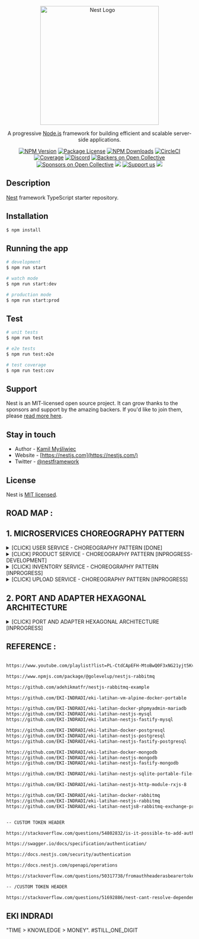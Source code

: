 <p align="center">
  <a href="http://nestjs.com/" target="blank"><img src="https://nestjs.com/img/logo_text.svg" width="320" alt="Nest Logo" /></a>
</p>

[circleci-image]: https://img.shields.io/circleci/build/github/nestjs/nest/master?token=abc123def456
[circleci-url]: https://circleci.com/gh/nestjs/nest

  <p align="center">A progressive <a href="http://nodejs.org" target="_blank">Node.js</a> framework for building efficient and scalable server-side applications.</p>
    <p align="center">
<a href="https://www.npmjs.com/~nestjscore" target="_blank"><img src="https://img.shields.io/npm/v/@nestjs/core.svg" alt="NPM Version" /></a>
<a href="https://www.npmjs.com/~nestjscore" target="_blank"><img src="https://img.shields.io/npm/l/@nestjs/core.svg" alt="Package License" /></a>
<a href="https://www.npmjs.com/~nestjscore" target="_blank"><img src="https://img.shields.io/npm/dm/@nestjs/common.svg" alt="NPM Downloads" /></a>
<a href="https://circleci.com/gh/nestjs/nest" target="_blank"><img src="https://img.shields.io/circleci/build/github/nestjs/nest/master" alt="CircleCI" /></a>
<a href="https://coveralls.io/github/nestjs/nest?branch=master" target="_blank"><img src="https://coveralls.io/repos/github/nestjs/nest/badge.svg?branch=master#9" alt="Coverage" /></a>
<a href="https://discord.gg/G7Qnnhy" target="_blank"><img src="https://img.shields.io/badge/discord-online-brightgreen.svg" alt="Discord"/></a>
<a href="https://opencollective.com/nest#backer" target="_blank"><img src="https://opencollective.com/nest/backers/badge.svg" alt="Backers on Open Collective" /></a>
<a href="https://opencollective.com/nest#sponsor" target="_blank"><img src="https://opencollective.com/nest/sponsors/badge.svg" alt="Sponsors on Open Collective" /></a>
  <a href="https://paypal.me/kamilmysliwiec" target="_blank"><img src="https://img.shields.io/badge/Donate-PayPal-ff3f59.svg"/></a>
    <a href="https://opencollective.com/nest#sponsor"  target="_blank"><img src="https://img.shields.io/badge/Support%20us-Open%20Collective-41B883.svg" alt="Support us"></a>
  <a href="https://twitter.com/nestframework" target="_blank"><img src="https://img.shields.io/twitter/follow/nestframework.svg?style=social&label=Follow"></a>
</p>
  <!--[![Backers on Open Collective](https://opencollective.com/nest/backers/badge.svg)](https://opencollective.com/nest#backer)
  [![Sponsors on Open Collective](https://opencollective.com/nest/sponsors/badge.svg)](https://opencollective.com/nest#sponsor)-->

## Description

[Nest](https://github.com/nestjs/nest) framework TypeScript starter repository.

## Installation

```bash
$ npm install
```

## Running the app

```bash
# development
$ npm run start

# watch mode
$ npm run start:dev

# production mode
$ npm run start:prod
```

## Test

```bash
# unit tests
$ npm run test

# e2e tests
$ npm run test:e2e

# test coverage
$ npm run test:cov
```

## Support

Nest is an MIT-licensed open source project. It can grow thanks to the sponsors and support by the amazing backers. If you'd like to join them, please [read more here](https://docs.nestjs.com/support).

## Stay in touch

- Author - [Kamil Myśliwiec](https://kamilmysliwiec.com)
- Website - [https://nestjs.com](https://nestjs.com/)
- Twitter - [@nestframework](https://twitter.com/nestframework)

## License

Nest is [MIT licensed](LICENSE).





 ## ROAD MAP :
 

 ## 1. MICROSERVICES CHOREOGRAPHY PATTERN

<details>
  <summary>[CLICK] USER SERVICE - CHOREOGRAPHY PATTERN [DONE]</summary>
 
LOG :

- USER SERVICE -> INJECT DATABASE MONGODB [DONE]

- USER SERVICE AUTH (WITHOUT API GATEWAY, INJECT AUTH TO ALL SERVICE) [DONE]

- USER SERVICE -> AUTO SWAGGER [DONE]

- USER SERVICE AUTO SYNC MESSAGE -> AUTO VALIDATION -> USER CRUD PUBLISHER -> TO ALL SERVICE [DONE]

[ CLICK HERE USER SERVICE ](/user-service/README.md)

</details>


<details>
  <summary>[CLICK] PRODUCT SERVICE - CHOREOGRAPHY PATTERN [INPROGRESS-DEVELOPMENT]</summary>

LOG : 

- PRODUCT SERVICE -> INJECT DATABASE MONGODB & POSTGRESQL [DONE]

- PRODUCT SERVICE AUTH (SAME TOKEN WITH USER SERVICE) [DONE]

- PRODUCT SERVICE -> AUTO SWAGGER [DONE]

- PRODUCT SERVICE AUTO SYNC MESSAGE -> AUTO VALIDATION -> USER CRUD SUBSCRIBER  [DONE]

- PRODUCT SERVICE AUTO SYNC MESSAGE -> AUTO VALIDATION -> PRODUCT CRUD PUBLISHER -> INVENTORY SERVICE [INPROGRESS]

[ CLICK HERE PRODUCT SERVICE ](/product-service/README.md)

</details>

<details>
  <summary>[CLICK] INVENTORY SERVICE - CHOREOGRAPHY PATTERN [INPROGRESS]</summary>

LOG : 

- INVENTORY SERVICE -> INJECT DATABASE MONGODB & POSTGRESQL [INPROGRESS]

- INVENTORY SERVICE AUTH (SAME TOKEN WITH USER SERVICE) [INPROGRESS]

- INVENTORY SERVICE -> AUTO SWAGGER [INPROGRESS]

- INVENTORY SERVICE AUTO SYNC MESSAGE -> AUTO VALIDATION -> USER CRUD SUBSCRIBER  [INPROGRESS]

- INVENTORY SERVICE AUTO SYNC MESSAGE -> AUTO VALIDATION -> PRODUCT CRUD PUBLISHER -> INVENTORY SERVICE [INPROGRESS]

</details>

<!-- 
<details>
  <summary>[CLICK] ORDER SERVICE - CHOREOGRAPHY PATTERN [INPROGRESS]</summary>

[INPROGRESS]

</details>


<details>
  <summary>[CLICK] NOTIFICATION SERVICE - CHOREOGRAPHY PATTERN [INPROGRESS]</summary>

[INPROGRESS]

</details>


<details>
  <summary>[CLICK] PAYMENT SERVICE - CHOREOGRAPHY PATTERN [INPROGRESS]</summary>

[INPROGRESS]

</details>


<details>
  <summary>[CLICK] PRINCIPAL SERVICE - CHOREOGRAPHY PATTERN [INPROGRESS]</summary>

[INPROGRESS]

</details>


<details>
  <summary>[CLICK] STORE SERVICE - CHOREOGRAPHY PATTERN [INPROGRESS]</summary>

[INPROGRESS]

</details>

-->


<details>
  <summary>[CLICK] UPLOAD SERVICE - CHOREOGRAPHY PATTERN [INPROGRESS]</summary>

- UPLOAD SERVICE -> INJECT DATABASE MONGODB & SQLITE [INPROGRESS]

- UPLOAD SERVICE AUTH (SAME TOKEN WITH USER SERVICE) [INPROGRESS]

- UPLOAD SERVICE -> AUTO SWAGGER [INPROGRESS]

- UPLOAD SERVICE AUTO SYNC MESSAGE -> AUTO VALIDATION -> USER CRUD SUBSCRIBER  [INPROGRESS]

</details>


## 2. PORT AND ADAPTER HEXAGONAL ARCHITECTURE

<details>
  <summary>[CLICK] PORT AND ADAPTER HEXAGONAL ARCHITECTURE [INPROGRESS]</summary>

LOG :

- SUPPORT ENTITY CONCEPT(MODEL) [DONE], 

- SUPPORT VALIDATOR CONCEPT(INTERFACE/MODULAR CLASS) [DONE], 

- SUPPORT MANY REPOSITORY() [DONE]

- MODULAR GRAPHQL <-> JSON [INPROGRESS]

</details>
 
## REFERENCE :

```bash

https://www.youtube.com/playlist?list=PL-CtdCApEFH-MtoBwQ0F3xNG21yjt5Kvs

https://www.npmjs.com/package/@golevelup/nestjs-rabbitmq

https://github.com/adehikmatfr/nestjs-rabbitmq-example

https://github.com/EKI-INDRADI/eki-latihan-vm-alpine-docker-portable

https://github.com/EKI-INDRADI/eki-latihan-docker-phpmyadmin-mariadb
https://github.com/EKI-INDRADI/eki-latihan-nestjs-mysql
https://github.com/EKI-INDRADI/eki-latihan-nestjs-fastify-mysql

https://github.com/EKI-INDRADI/eki-latihan-docker-postgresql
https://github.com/EKI-INDRADI/eki-latihan-nestjs-postgresql
https://github.com/EKI-INDRADI/eki-latihan-nestjs-fastify-postgresql 

https://github.com/EKI-INDRADI/eki-latihan-docker-mongodb
https://github.com/EKI-INDRADI/eki-latihan-nestjs-mongodb
https://github.com/EKI-INDRADI/eki-latihan-nestjs-fastify-mongodb

https://github.com/EKI-INDRADI/eki-latihan-nestjs-sqlite-portable-file-upload

https://github.com/EKI-INDRADI/eki-latihan-nestjs-http-module-rxjs-8

https://github.com/EKI-INDRADI/eki-latihan-docker-rabbitmq
https://github.com/EKI-INDRADI/eki-latihan-nestjs-rabbitmq
https://github.com/EKI-INDRADI/eki-latihan-nestjs8-rabbitmq-exchange-promise-handle


-- CUSTOM TOKEN HEADER

https://stackoverflow.com/questions/54802832/is-it-possible-to-add-authentication-to-access-to-nestjs-swagger-explorer

https://swagger.io/docs/specification/authentication/

https://docs.nestjs.com/security/authentication

https://docs.nestjs.com/openapi/operations

https://stackoverflow.com/questions/50317738/fromauthheaderasbearertoken-is-not-working-in-node

-- /CUSTOM TOKEN HEADER

https://stackoverflow.com/questions/51692886/nest-cant-resolve-dependencies-of-the-userservice-please-make-sure-that


```

## EKI INDRADI

"TIME > KNOWLEDGE > MONEY". #STILL_ONE_DIGIT
